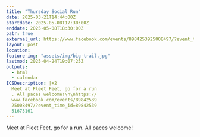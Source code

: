 ```yaml
---
title: "Thursday Social Run"
date: 2025-03-21T14:44:00Z
startdate: 2025-05-08T17:30:00Z
enddate: 2025-05-08T18:30:00Z
patr: true
external_url: https://www.facebook.com/events/8984253925008497/?event_time_id=8984253951675161
layout: post
location: 
feature-img: "assets/img/big-trail.jpg"
lastmod: 2025-04-24T19:07:25Z
outputs:
  - html
  - calendar
ICSDescription: |+2
  Meet at Fleet Feet, go for a run  . All paces welcome!\n\nhttps://  www.facebook.com/events/89842539  25008497/?event_time_id=89842539  51675161
---
```


Meet at Fleet Feet, go for a run. All paces welcome!<br>
  <br>
  

